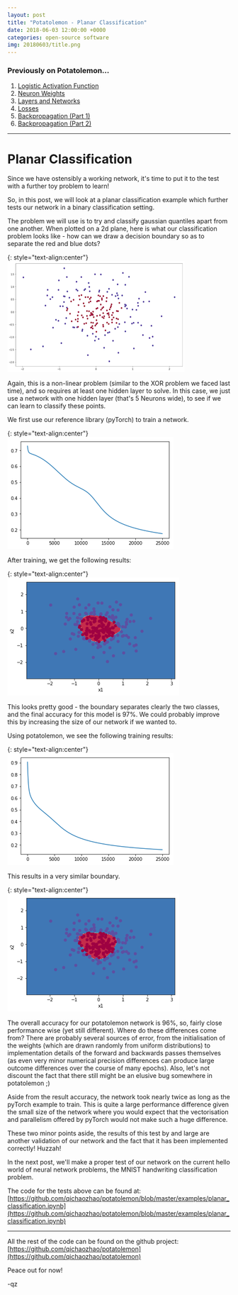```yaml
---
layout: post
title: "Potatolemon - Planar Classification"
date: 2018-06-03 12:00:00 +0000
categories: open-source software
img: 20180603/title.png
---
```


### Previously on Potatolemon...

1. [Logistic Activation Function](https://qichaozhao.github.io/potato-lemon-1/)
2. [Neuron Weights](https://qichaozhao.github.io/potato-lemon-2/)
3. [Layers and Networks](https://qichaozhao.github.io/potato-lemon-3/)
4. [Losses](https://qichaozhao.github.io/potato-lemon-4/)
5. [Backpropagation (Part 1)](https://qichaozhao.github.io/potato-lemon-5/)
6. [Backpropagation (Part 2)](https://qichaozhao.github.io/potato-lemon-6/)

---

# Planar Classification

Since we have ostensibly a working network, it's time to put it to the test with a further toy problem to learn!

So, in this post, we will look at a planar classification example which further tests our network in a binary classification setting.

The problem we will use is to try and classify gaussian quantiles apart from one another. When plotted on a 2d plane, here is what our classification problem looks like - how can we draw a decision boundary so as to separate the red and blue dots?

{: style="text-align:center"}
![Figure 1](/images/20180603/title.png)

Again, this is a non-linear problem (similar to the XOR problem we faced last time), and so requires at least one hidden layer to solve. In this case, we just use a network with one hidden layer (that's 5 Neurons wide), to see if we can learn to classify these points.

We first use our reference library (pyTorch) to train a network.

{: style="text-align:center"}
![Figure 2](/images/20180603/figure_1_pytorch_costs.png)

After training, we get the following results:

{: style="text-align:center"}
![Figure 3](/images/20180603/figure_2_pytorch_pred.png)

This looks pretty good - the boundary separates clearly the two classes, and the final accuracy for this model is 97%. We could probably improve this by increasing the size of our network if we wanted to.

Using potatolemon, we see the following training results:

{: style="text-align:center"}
![Figure 4](/images/20180603/figure_3_pl_costs.png)

This results in a very similar boundary.

{: style="text-align:center"}
![Figure 5](/images/20180603/figure_4_pl_pred.png)

The overall accuracy for our potatolemon network is 96%, so, fairly close performance wise (yet still different). Where do these differences come from? There are probably several sources of error, from the initialisation of the weights (which are drawn randomly from uniform distributions) to implementation details of the forward and backwards passes themselves (as even very minor numerical precision differences can produce large outcome differences over the course of many epochs). Also, let's not discount the fact that there still might be an elusive bug somewhere in potatolemon ;)

Aside from the result accuracy, the network took nearly twice as long as the pyTorch example to train. This is quite a large performance difference given the small size of the network where you would expect that the vectorisation and parallelism offered by pyTorch would not make such a huge difference.

These two minor points aside, the results of this test by and large are another validation of our network and the fact that it has been implemented correctly! Huzzah!

In the next post, we'll make a proper test of our network on the current hello world of neural network problems, the MNIST handwriting classification problem.

The code for the tests above can be found at: [https://github.com/qichaozhao/potatolemon/blob/master/examples/planar_classification.ipynb](https://github.com/qichaozhao/potatolemon/blob/master/examples/planar_classification.ipynb)

---

All the rest of the code can be found on the github project: [https://github.com/qichaozhao/potatolemon](https://github.com/qichaozhao/potatolemon)

Peace out for now!

-qz



